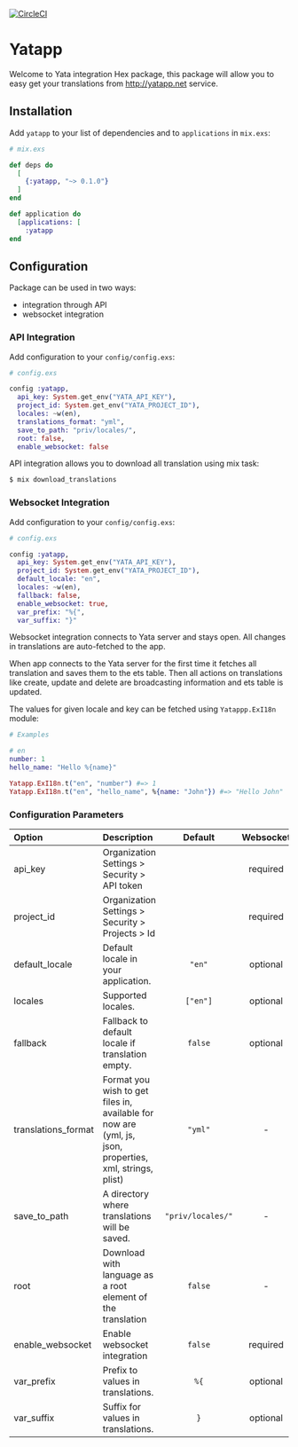 [![CircleCI](https://circleci.com/gh/LLInformatics/yatapp-elixir.svg?style=svg)](https://circleci.com/gh/LLInformatics/yatapp-elixir)

# Yatapp

Welcome to Yata integration Hex package, this package will allow you to easy get your translations from http://yatapp.net service.

## Installation

Add `yatapp` to your list of dependencies and to `applications` in `mix.exs`:

```elixir
# mix.exs

def deps do
  [
    {:yatapp, "~> 0.1.0"}
  ]
end

def application do
  [applications: [
    :yatapp
end
```

## Configuration
Package can be used in two ways:
* integration through API
* websocket integration

### API Integration
Add configuration to your `config/config.exs`:

```elixir
# config.exs

config :yatapp,
  api_key: System.get_env("YATA_API_KEY"),
  project_id: System.get_env("YATA_PROJECT_ID"),
  locales: ~w(en),
  translations_format: "yml",
  save_to_path: "priv/locales/",
  root: false,
  enable_websocket: false
```

API integration allows you to download all translation using mix task:

```bash
$ mix download_translations
```

### Websocket Integration
Add configuration to your `config/config.exs`:

```elixir
# config.exs

config :yatapp,
  api_key: System.get_env("YATA_API_KEY"),
  project_id: System.get_env("YATA_PROJECT_ID"),
  default_locale: "en",
  locales: ~w(en),
  fallback: false,
  enable_websocket: true,
  var_prefix: "%{",
  var_suffix: "}"
```

Websocket integration connects to Yata server and stays open. All changes in translations are auto-fetched to the app.

When app connects to the Yata server for the first time it fetches all translation and saves them to the ets table. Then all actions on translations like create, update and delete are broadcasting information and ets table is updated.

The values for given locale and key can be fetched using `Yatappp.ExI18n` module:

```elixir
# Examples

# en
number: 1
hello_name: "Hello %{name}"

Yatapp.ExI18n.t("en", "number") #=> 1
Yatapp.ExI18n.t("en", "hello_name", %{name: "John"}) #=> "Hello John"
```

### Configuration Parameters

| Option | Description | Default | Websocket | API |
| :--    | :--         | :--:    | :--:      | :--: |
| api_key | Organization Settings > Security > API token | | required | required |
| project_id | Organization Settings > Security > Projects > Id | | required | required |
| default_locale | Default locale in your application. | `"en"` | optional | - |
| locales | Supported locales. | `["en"]` | optional | optional |
| fallback | Fallback to default locale if translation empty. | `false` | optional | - |
| translations_format | Format you wish to get files in, available for now are (yml, js, json, properties, xml, strings, plist) | `"yml"` | - | optional |
| save_to_path | A directory where translations will be saved. | `"priv/locales/"` | - | optional |
| root | Download with language as a root element of the translation | `false` | - | optional |
| enable_websocket | Enable websocket integration | `false` | required | optional |
| var_prefix | Prefix to values in translations. | `%{` | optional | optional |
| var_suffix | Suffix for values in translations. | `}` | optional | optional |
